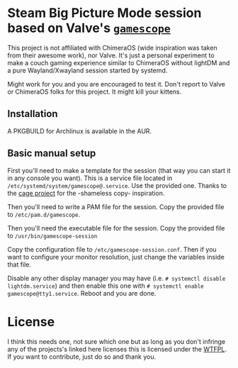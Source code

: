 # Steam Big Picture Mode session based on Valve's [`gamescope`](https://github.com/Plagman/gamescope)

This project is not affiliated with ChimeraOS (wide inspiration was taken from
their awesome work), nor Valve. It's just a personal experiment to make a couch
gaming experience similar to ChimeraOS without lightDM and a pure
Wayland/Xwayland session started by systemd.

Might work for you and you are encouraged to test it. Don't report to Valve or
ChimeraOS folks for this project. It might kill your kittens.

## Installation

A PKGBUILD for Archlinux is available in the AUR.

## Basic manual setup

First you'll need to make a template for the session (that way you can start
it in any console you want). This is a service file located in
`/etc/systemd/system/gamescope@.service`. Use the provided one. Thanks to the
[cage project](https://github.com/Hjdskes/cage/wiki/Starting-Cage-on-boot-with-systemd)
for the -shameless copy- inspiration.

Then you'll need to write a PAM file for the session. Copy the provided file to
`/etc/pam.d/gamescope`.

Then you'll need the executable file for the session. Copy the provided file to
`/usr/bin/gamescope-session`

Copy the configuration file to `/etc/gamescope-session.conf`. Then if you want
to configure your monitor resolution, just change the variables inside that
file.

Disable any other display manager you may have (i.e. `# systemctl disable
lightdm.service`) and then enable this one with `# systemctl enable
gamescope@tty1.service`. Reboot and you are done.

# License

I think this needs one, not sure which one but as long as you don't infringe
any of the projects's linked here licenses this is licensed under the
[WTFPL](http://www.wtfpl.net/). If you want to contribute, just do so and
thank you.
